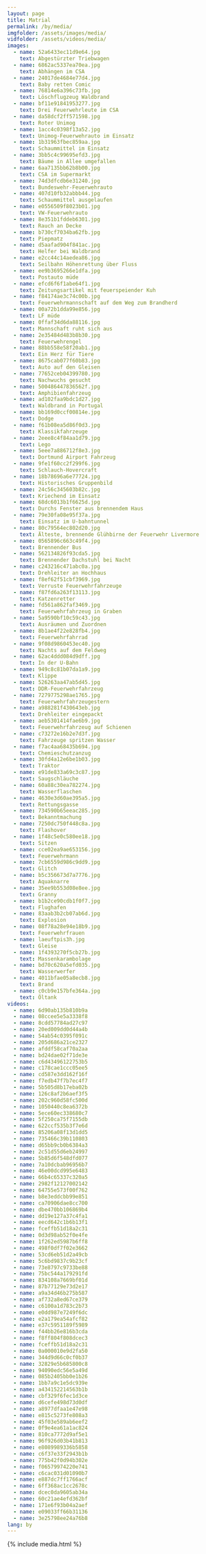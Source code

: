 ```yaml
---
layout: page
title: Matrial
permalink: /by/media/
imgfolder: /assets/images/media/
vidfolder: /assets/videos/media/
images:
  - name: 52a6433ec11d9e64.jpg
    text: Abgestürzter Triebwagen
  - name: 6862ac5337ea70ea.jpg
    text: Abhängen im CSA
  - name: 24017de4684e77d4.jpg
    text: Baby retten Comic
  - name: 76814e6a396c73fb.jpg
    text: Löschflugzeug Waldbrand
  - name: bf11e91841953277.jpg
    text: Drei Feuerwehrleute im CSA
  - name: da58dcf2ff571598.jpg
    text: Roter Unimog
  - name: 1acc4c0398f13a52.jpg
    text: Unimog-Feuerwehrauto im Einsatz
  - name: 1b31963fbec859aa.jpg
    text: Schaummittel im Einsatz
  - name: 3bb5c4c99695efd3.jpg
    text: Bäume in Allee umgefallen
  - name: 6aa7135bb62b8b00.jpg
    text: CSA im Supermarkt
  - name: 74d3dfcdb6e31240.jpg
    text: Bundeswehr-Feuerwehrauto
  - name: 407d10fb32abbb44.jpg
    text: Schaummittel ausgelaufen
  - name: e0556509f8023b01.jpg
    text: VW-Feuerwehrauto
  - name: 8e351b1fddeb6301.jpg
    text: Rauch an Decke
  - name: b730cf7034ba62fb.jpg
    text: Piepmatz
  - name: d5aafad904f841ac.jpg
    text: Helfer bei Waldbrand
  - name: e2cc44c14aedea86.jpg
    text: Seilbahn Höhenrettung über Fluss
  - name: ee9b3695266e1dfa.jpg
    text: Postauto müde
  - name: efcd6f6f1abe64f1.jpg
    text: Zeitungsartikel mit feuerspeiender Kuh
  - name: f84174ae3c74c00b.jpg
    text: Feuerwehrmannschaft auf dem Weg zum Brandherd
  - name: 00a72b1dda99e856.jpg
    text: LF müde
  - name: 0ffaf34d6da88116.jpg
    text: Mannschaft ruht sich aus
  - name: 2e35484d483b8b30.jpg
    text: Feuerwehrengel
  - name: 88bb558e58f20ab1.jpg
    text: Ein Herz für Tiere
  - name: 8675cab077f60b83.jpg
    text: Auto auf den Gleisen
  - name: 77652ceb04399780.jpg
    text: Nachwuchs gesucht
  - name: 500486447836562f.jpg
    text: Amphibienfahrzeug
  - name: ad102faa9bdc1d27.jpg
    text: Waldbrand in Portugal
  - name: bb169d0ccf00814e.jpg
    text: Dodge
  - name: f61b08ea5d86f0d3.jpg
    text: Klassikfahrzeuge
  - name: 2eee8c4f84aa1d79.jpg
    text: Lego
  - name: 5eee7a886712f8e3.jpg
    text: Dortmund Airport Fahrzeug
  - name: 9fe1f60cc2f299f6.jpg
    text: Schlauch-Hovercraft
  - name: 18b78696a6e77724.jpg
    text: Historisches Gruppenbild
  - name: 24c56c345603b82c.jpg
    text: Kriechend im Einsatz
  - name: 68dc6013b1f6625d.jpg
    text: Durchs Fenster aus brennendem Haus
  - name: 79e30fa08e95f37a.jpg
    text: Einsatz im U-bahntunnel
  - name: 80c79564ec802d20.jpg
    text: Älteste, brennende Glühbirne der Feuerwehr Livermore
  - name: 0565896c663c49f4.jpg
    text: Brennender Bus
  - name: 562134826f93cda5.jpg
    text: Brennender Dachstuhl bei Nacht
  - name: c243216c471abc0a.jpg
    text: Drehleiter an Hochhaus
  - name: f8ef62f51cbf3969.jpg
    text: Verruste Feuerwehrfahrzeuge
  - name: f87fd6a263f13113.jpg
    text: Katzenretter
  - name: fd561a862faf3469.jpg
    text: Feuerwehrfahrzeug in Graben
  - name: 5a9590bf10c59c43.jpg
    text: Ausräumen und Zuordnen
  - name: 8b1ae4f22e828fb4.jpg
    text: Feuerwehrfahrrad
  - name: 9f08d9860453ec40.jpg
    text: Nachts auf dem Feldweg
  - name: 62ac4ddd084d9dff.jpg
    text: In der U-Bahn
  - name: 949c8c81b07da1a9.jpg
    text: Klippe
  - name: 526263aa47ab5d45.jpg
    text: DDR-Feuerwehrfahrzeug
  - name: 7279775298ae1765.jpg
    text: Feuerwehrfahrzeugestern
  - name: a988281f430643eb.jpg
    text: Drehleiter eingepackt
  - name: aeb5301414fae6b9.jpg
    text: Feuerwehrfahrzeug auf Schienen
  - name: c73272e16b2e7d3f.jpg
    text: Fahrzeuge spritzen Wasser
  - name: f7ac4aa68435b694.jpg
    text: Chemieschutzanzug
  - name: 30fd4a12e6be1b03.jpg
    text: Traktor
  - name: e91de833a69c3c87.jpg
    text: Saugschläuche
  - name: 60a88c30ea782274.jpg
    text: Wasserflaschen
  - name: 4630e3d60ae395a5.jpg
    text: Rettungsgasse
  - name: 734590b65eeac285.jpg
    text: Bekanntmachung
  - name: 7250dc750f448c8a.jpg
    text: Flashover
  - name: 1f48c5e0c580ee18.jpg
    text: Sitzen
  - name: cce02ea9ae653156.jpg
    text: Feuerwehrmann
  - name: 7cb6559d986c9dd9.jpg
    text: Glitch
  - name: b5c356673d7a7776.jpg
    text: Aquaknarre
  - name: 35ee9b553d08e8ee.jpg
    text: Granny
  - name: b1b2ce90cdb1f0f7.jpg
    text: Flughafen
  - name: 83aab3b2cb07ab6d.jpg
    text: Explosion
  - name: 08f78a28e94e18b9.jpg
    text: Feuerwehrfrauen
  - name: laeuftpis3h.jpg
    text: Gleise
  - name: 1f4393270f5cb27b.jpg
    text: Massenkarambolage
  - name: bd70c620a5efd035.jpg
    text: Wasserwerfer
  - name: 4011bfae05a8ecb8.jpg
    text: Brand
  - name: c0cb9e157bfe364a.jpg
    text: Öltank
videos:
  - name: 6d90ab135b810b9a
  - name: 08ccee5e5a3338f8
  - name: 8cdd57784ad27c97
  - name: 20ed009dd0d44a4b
  - name: 54ab54c0395f091c
  - name: 205d686a21ce2327
  - name: afddf58caf70a2aa
  - name: bd24dae02f71de3e
  - name: c6d43496122753b5
  - name: c178cae1ccc05ee5
  - name: cd587e3dd162f16f
  - name: f7edb47f7b7ec4f7
  - name: 5b505d8b17eba02b
  - name: 126c8af2b6aef3f5
  - name: 202c960d58fc500d
  - name: 1050440c8ea6372b
  - name: 5ece60ec338680c7
  - name: 5f250ca75f7155db
  - name: 622ccf535b3f7e6d
  - name: 85206a08f13d1dd5
  - name: 735466c39b110803
  - name: d65bb9cb0b6384a3
  - name: 2c51d55d6eb24997
  - name: 5b85d6f548dfd077
  - name: 7a10dcbab96956b7
  - name: 46e00dcd995e6483
  - name: 66b4c65337c320a5
  - name: 2982f12127002142
  - name: 64755e573f00f762
  - name: b8e3eddcbb99e851
  - name: ca70906dae8cc700
  - name: dbe470bb106869b4
  - name: dd19e127a37c4fa1
  - name: eecd642c1b6b13f1
  - name: fceffb51d18a2c31
  - name: 0d3d98ab52f0e4fe
  - name: 1f262ed5987b6ff8
  - name: 498f0df7f02e3662
  - name: 53cd6eb51d2a49cb
  - name: 5c6bd9837c9b23cf
  - name: 73e8797c9733be88
  - name: 75bc544a179291fd
  - name: 834108a7669bf01d
  - name: 87b77129e73d2e17
  - name: a9a34d46b275b587
  - name: af732a8ed67ce379
  - name: c6100a1d783c2b73
  - name: e0dd987e7249f6dc
  - name: e2a179ea54afcf82
  - name: e37c5951189f5989
  - name: f44bb26e816b3cda
  - name: f8ff804f808dcec3
  - name: fceffb51d18a2c31
  - name: 0a000010e9d2fa50
  - name: 344d9d66c0cf0b37
  - name: 32829e5b685800c8
  - name: 94090edc56e5a49d
  - name: 085b2405bb0e1b26
  - name: 1bb7a9c1e5dc939e
  - name: a434152214563b1b
  - name: cbf329f6fec1d3ce
  - name: d6cefe498d73d0df
  - name: a8977dfaa1e47e98
  - name: e815c5273fe808a3
  - name: 45f03e589ab6eef2
  - name: 0f9e4ea61a1ac824
  - name: 810ca7772d9af5e1
  - name: 96f926d03b41b813
  - name: e8089989336b5858
  - name: c6f37e33f2943b1b
  - name: 775b42f0d94b302e
  - name: f06579974220e741
  - name: c6cac031d01090b7
  - name: e887dc7ff1766acf
  - name: 6ff368ac1cc2678c
  - name: dcec0da9605ab34a
  - name: 60c21ae4efd362bf
  - name: 171e6f93b04a2aef
  - name: e09033ff66b31136
  - name: 3e25798ee24a76b8
lang: by
---
```


{% include media.html %}
